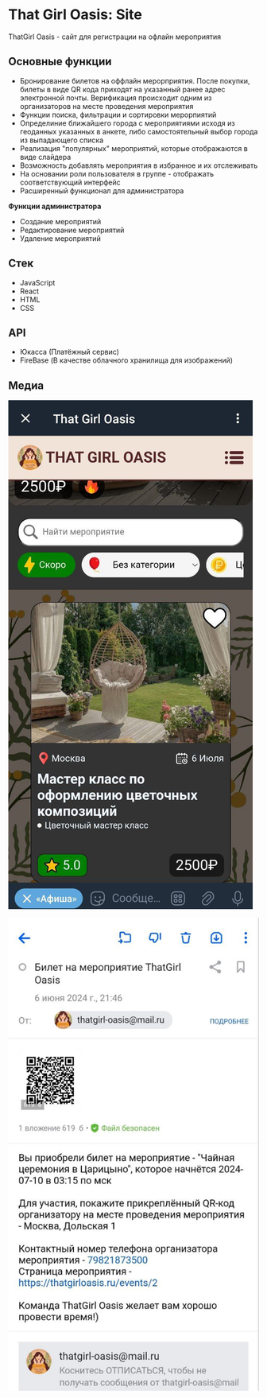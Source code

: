 # That Girl Oasis: Site

ThatGirl Oasis - сайт для регистрации на офлайн мероприятия

## Основные функции

* Бронирование билетов на оффлайн мерорприятия. После покупки, билеты в виде QR кода приходят на указанный ранее адрес 
электронной почты. Верификация происходит одним из организаторов на месте проведения мероприятия
* Функции поиска, фильтрации и сортировки мерорпиятий
* Определиние ближайшего города с мероприятиями исходя из геоданных указанных в анкете, либо самостоятельный выбор города из выпадающего списка
* Реализация "популярных" мероприятий, которые отображаются в виде слайдера
* Возможность добавлять мероприятия в избранное и их отслеживать
* На основании роли пользователя в группе - отображать соответствующий интерфейс
* Расширенный функционал для администратора

**Функции администратора**

* Создание мероприятий
* Редактирование мероприятий
* Удаление мероприятий

## Стек
* JavaScript
* React
* HTML
* CSS


## API
* Юкасса (Платёжный сервис)
* FireBase (В качестве облачного хранилища для изображений)

## Медиа
![photo_2024-06-16_17-04-57.jpg](src/img/readme/photo_2024-06-16_17-04-57.jpg)

![photo_2024-06-16_17-15-47.jpg](src/img/readme/photo_2024-06-16_17-15-47.jpg)
